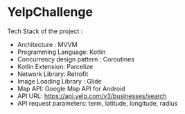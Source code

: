 # YelpChallenge



Tech Stack of the project :

- Architecture : MVVM
- Programming Language: Kotlin
- Concurrency design pattern :  Coroutines
- Kotlin Extension: Parcelize
- Network Library:  Retrofit
- Image Loading Library : Glide
- Map API: Google Map API for Android
- API URL:  https://api.yelp.com/v3/businesses/search
- API request parameters:  term, latitude, longitude, radius
